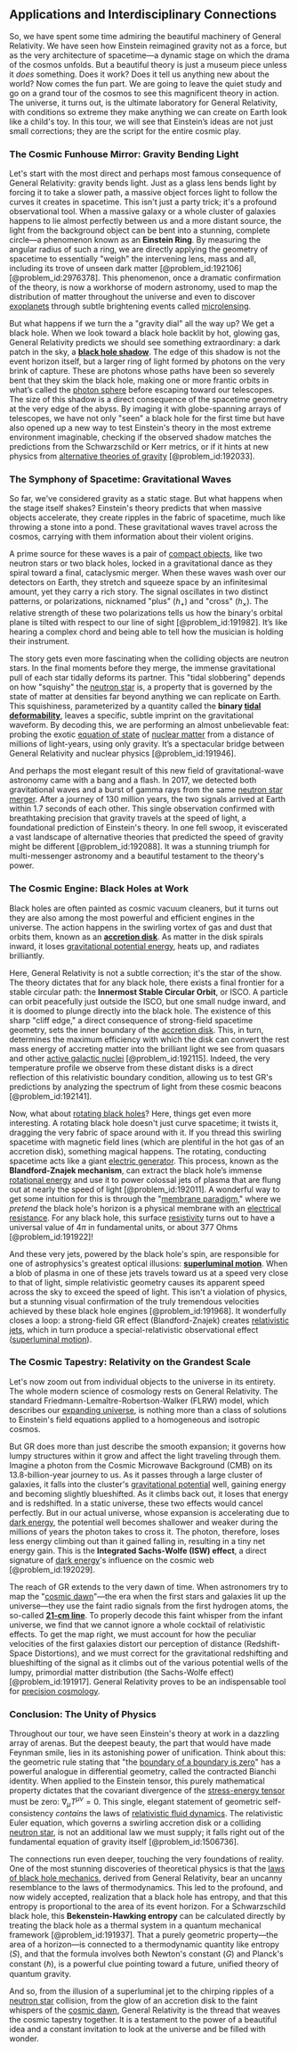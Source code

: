 ## Applications and Interdisciplinary Connections

So, we have spent some time admiring the beautiful machinery of General Relativity. We have seen how Einstein reimagined gravity not as a force, but as the very architecture of spacetime—a dynamic stage on which the drama of the cosmos unfolds. But a beautiful theory is just a museum piece unless it *does* something. Does it work? Does it tell us anything new about the world? Now comes the fun part. We are going to leave the quiet study and go on a grand tour of the cosmos to see this magnificent theory in action. The universe, it turns out, is the ultimate laboratory for General Relativity, with conditions so extreme they make anything we can create on Earth look like a child's toy. In this tour, we will see that Einstein’s ideas are not just small corrections; they are the script for the entire cosmic play.

### The Cosmic Funhouse Mirror: Gravity Bending Light

Let's start with the most direct and perhaps most famous consequence of General Relativity: gravity bends light. Just as a glass lens bends light by forcing it to take a slower path, a massive object forces light to follow the curves it creates in spacetime. This isn't just a party trick; it's a profound observational tool. When a massive galaxy or a whole cluster of galaxies happens to lie almost perfectly between us and a more distant source, the light from the background object can be bent into a stunning, complete circle—a phenomenon known as an **Einstein Ring**. By measuring the angular radius of such a ring, we are directly applying the geometry of spacetime to essentially "weigh" the intervening lens, mass and all, including its trove of unseen dark matter [@problem_id:192106] [@problem_id:2976378]. This phenomenon, once a dramatic confirmation of the theory, is now a workhorse of modern astronomy, used to map the distribution of matter throughout the universe and even to discover [exoplanets](@article_id:182540) through subtle brightening events called [microlensing](@article_id:160424).

But what happens if we turn the a "gravity dial" all the way up? We get a black hole. When we look toward a black hole backlit by hot, glowing gas, General Relativity predicts we should see something extraordinary: a dark patch in the sky, a **[black hole shadow](@article_id:160695)**. The edge of this shadow is not the event horizon itself, but a larger ring of light formed by photons on the very brink of capture. These are photons whose paths have been so severely bent that they skim the black hole, making one or more frantic orbits in what’s called the [photon sphere](@article_id:158948) before escaping toward our telescopes. The size of this shadow is a direct consequence of the spacetime geometry at the very edge of the abyss. By imaging it with globe-spanning arrays of telescopes, we have not only "seen" a black hole for the first time but have also opened up a new way to test Einstein's theory in the most extreme environment imaginable, checking if the observed shadow matches the predictions from the Schwarzschild or Kerr metrics, or if it hints at new physics from [alternative theories of gravity](@article_id:158174) [@problem_id:192033].

### The Symphony of Spacetime: Gravitational Waves

So far, we've considered gravity as a static stage. But what happens when the stage itself shakes? Einstein's theory predicts that when massive objects accelerate, they create ripples in the fabric of spacetime, much like throwing a stone into a pond. These gravitational waves travel across the cosmos, carrying with them information about their violent origins.

A prime source for these waves is a pair of [compact objects](@article_id:157117), like two neutron stars or two black holes, locked in a gravitational dance as they spiral toward a final, cataclysmic merger. When these waves wash over our detectors on Earth, they stretch and squeeze space by an infinitesimal amount, yet they carry a rich story. The signal oscillates in two distinct patterns, or polarizations, nicknamed "plus" ($h_+$) and "cross" ($h_\times$). The relative strength of these two polarizations tells us how the binary's orbital plane is tilted with respect to our line of sight [@problem_id:191982]. It’s like hearing a complex chord and being able to tell how the musician is holding their instrument.

The story gets even more fascinating when the colliding objects are neutron stars. In the final moments before they merge, the immense gravitational pull of each star tidally deforms its partner. This "tidal slobbering" depends on how "squishy" the [neutron star](@article_id:146765) is, a property that is governed by the state of matter at densities far beyond anything we can replicate on Earth. This squishiness, parameterized by a quantity called the **binary [tidal deformability](@article_id:159401)**, leaves a specific, subtle imprint on the gravitational waveform. By decoding this, we are performing an almost unbelievable feat: probing the exotic [equation of state](@article_id:141181) of [nuclear matter](@article_id:157817) from a distance of millions of light-years, using only gravity. It’s a spectacular bridge between General Relativity and nuclear physics [@problem_id:191946].

And perhaps the most elegant result of this new field of gravitational-wave astronomy came with a bang and a flash. In 2017, we detected both gravitational waves and a burst of gamma rays from the same [neutron star merger](@article_id:159923). After a journey of 130 million years, the two signals arrived at Earth within 1.7 seconds of each other. This single observation confirmed with breathtaking precision that gravity travels at the speed of light, a foundational prediction of Einstein's theory. In one fell swoop, it eviscerated a vast landscape of alternative theories that predicted the speed of gravity might be different [@problem_id:192088]. It was a stunning triumph for multi-messenger astronomy and a beautiful testament to the theory's power.

### The Cosmic Engine: Black Holes at Work

Black holes are often painted as cosmic vacuum cleaners, but it turns out they are also among the most powerful and efficient engines in the universe. The action happens in the swirling vortex of gas and dust that orbits them, known as an **[accretion disk](@article_id:159110)**. As matter in the disk spirals inward, it loses [gravitational potential energy](@article_id:268544), heats up, and radiates brilliantly.

Here, General Relativity is not a subtle correction; it's the star of the show. The theory dictates that for any black hole, there exists a final frontier for a stable circular path: the **Innermost Stable Circular Orbit**, or ISCO. A particle can orbit peacefully just outside the ISCO, but one small nudge inward, and it is doomed to plunge directly into the black hole. The existence of this sharp "cliff edge," a direct consequence of strong-field spacetime geometry, sets the inner boundary of the [accretion disk](@article_id:159110). This, in turn, determines the maximum efficiency with which the disk can convert the rest mass energy of accreting matter into the brilliant light we see from quasars and other [active galactic nuclei](@article_id:157535) [@problem_id:192115]. Indeed, the very temperature profile we observe from these distant disks is a direct reflection of this relativistic boundary condition, allowing us to test GR's predictions by analyzing the spectrum of light from these cosmic beacons [@problem_id:192141].

Now, what about [rotating black holes](@article_id:157311)? Here, things get even more interesting. A rotating black hole doesn't just curve spacetime; it twists it, dragging the very fabric of space around with it. If you thread this swirling spacetime with magnetic field lines (which are plentiful in the hot gas of an accretion disk), something magical happens. The rotating, conducting spacetime acts like a giant [electric generator](@article_id:267788). This process, known as the **Blandford-Znajek mechanism**, can extract the black hole’s immense [rotational energy](@article_id:160168) and use it to power colossal jets of plasma that are flung out at nearly the speed of light [@problem_id:192011]. A wonderful way to get some intuition for this is through the "[membrane paradigm](@article_id:268407)," where we *pretend* the black hole's horizon is a physical membrane with an [electrical resistance](@article_id:138454). For any black hole, this surface [resistivity](@article_id:265987) turns out to have a universal value of $4\pi$ in fundamental units, or about 377 Ohms [@problem_id:191922]!

And these very jets, powered by the black hole's spin, are responsible for one of astrophysics's greatest optical illusions: **[superluminal motion](@article_id:157723)**. When a blob of plasma in one of these jets travels toward us at a speed very close to that of light, simple relativistic geometry causes its apparent speed across the sky to exceed the speed of light. This isn't a violation of physics, but a stunning visual confirmation of the truly tremendous velocities achieved by these black hole engines [@problem_id:191968]. It wonderfully closes a loop: a strong-field GR effect (Blandford-Znajek) creates [relativistic jets](@article_id:158969), which in turn produce a special-relativistic observational effect ([superluminal motion](@article_id:157723)).

### The Cosmic Tapestry: Relativity on the Grandest Scale

Let's now zoom out from individual objects to the universe in its entirety. The whole modern science of cosmology rests on General Relativity. The standard Friedmann-Lemaître-Robertson-Walker (FLRW) model, which describes our [expanding universe](@article_id:160948), is nothing more than a class of solutions to Einstein's field equations applied to a homogeneous and isotropic cosmos.

But GR does more than just describe the smooth expansion; it governs how lumpy structures within it grow and affect the light traveling through them. Imagine a photon from the Cosmic Microwave Background (CMB) on its 13.8-billion-year journey to us. As it passes through a large cluster of galaxies, it falls into the cluster's [gravitational potential](@article_id:159884) well, gaining energy and becoming slightly blueshifted. As it climbs back out, it loses that energy and is redshifted. In a static universe, these two effects would cancel perfectly. But in our actual universe, whose expansion is accelerating due to [dark energy](@article_id:160629), the potential well becomes shallower and weaker during the millions of years the photon takes to cross it. The photon, therefore, loses less energy climbing out than it gained falling in, resulting in a tiny net energy gain. This is the **Integrated Sachs-Wolfe (ISW) effect**, a direct signature of [dark energy](@article_id:160629)'s influence on the cosmic web [@problem_id:192029].

The reach of GR extends to the very dawn of time. When astronomers try to map the "[cosmic dawn](@article_id:157164)"—the era when the first stars and galaxies lit up the universe—they use the faint radio signals from the first hydrogen atoms, the so-called **[21-cm line](@article_id:167162)**. To properly decode this faint whisper from the infant universe, we find that we cannot ignore a whole cocktail of relativistic effects. To get the map right, we must account for how the peculiar velocities of the first galaxies distort our perception of distance (Redshift-Space Distortions), and we must correct for the gravitational redshifting and blueshifting of the signal as it climbs out of the various potential wells of the lumpy, primordial matter distribution (the Sachs-Wolfe effect) [@problem_id:191917]. General Relativity proves to be an indispensable tool for [precision cosmology](@article_id:161071).

### Conclusion: The Unity of Physics

Throughout our tour, we have seen Einstein's theory at work in a dazzling array of arenas. But the deepest beauty, the part that would have made Feynman smile, lies in its astonishing power of unification. Think about this: the geometric rule stating that "the [boundary of a boundary is zero](@article_id:269413)" has a powerful analogue in differential geometry, called the contracted Bianchi identity. When applied to the Einstein tensor, this purely mathematical property dictates that the covariant divergence of the [stress-energy tensor](@article_id:146050) must be zero: $\nabla_\mu T^{\mu\nu} = 0$. This single, elegant statement of geometric self-consistency *contains* the laws of [relativistic fluid dynamics](@article_id:198281). The relativistic Euler equation, which governs a swirling accretion disk or a colliding [neutron star](@article_id:146765), is not an additional law we must supply; it falls right out of the fundamental equation of gravity itself [@problem_id:1506736].

The connections run even deeper, touching the very foundations of reality. One of the most stunning discoveries of theoretical physics is that the [laws of black hole mechanics](@article_id:142766), derived from General Relativity, bear an uncanny resemblance to the laws of thermodynamics. This led to the profound, and now widely accepted, realization that a black hole has entropy, and that this entropy is proportional to the area of its event horizon. For a Schwarzschild black hole, this **Bekenstein-Hawking entropy** can be calculated directly by treating the black hole as a thermal system in a quantum mechanical framework [@problem_id:191937]. That a purely geometric property—the area of a horizon—is connected to a thermodynamic quantity like entropy ($S$), and that the formula involves both Newton's constant ($G$) and Planck's constant ($\hbar$), is a powerful clue pointing toward a future, unified theory of quantum gravity.

And so, from the illusion of a superluminal jet to the chirping ripples of a [neutron star](@article_id:146765) collision, from the glow of an accretion disk to the faint whispers of the [cosmic dawn](@article_id:157164), General Relativity is the thread that weaves the cosmic tapestry together. It is a testament to the power of a beautiful idea and a constant invitation to look at the universe and be filled with wonder.